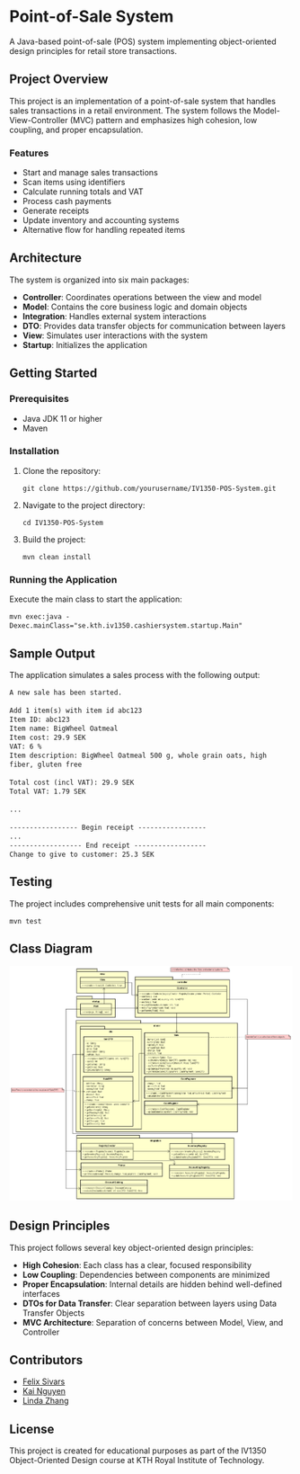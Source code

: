 # Point-of-Sale System

A Java-based point-of-sale (POS) system implementing object-oriented design principles for retail store transactions.

## Project Overview

This project is an implementation of a point-of-sale system that handles sales transactions in a retail environment. The system follows the Model-View-Controller (MVC) pattern and emphasizes high cohesion, low coupling, and proper encapsulation.

### Features

- Start and manage sales transactions
- Scan items using identifiers
- Calculate running totals and VAT
- Process cash payments
- Generate receipts
- Update inventory and accounting systems
- Alternative flow for handling repeated items

## Architecture

The system is organized into six main packages:

- **Controller**: Coordinates operations between the view and model
- **Model**: Contains the core business logic and domain objects
- **Integration**: Handles external system interactions
- **DTO**: Provides data transfer objects for communication between layers
- **View**: Simulates user interactions with the system
- **Startup**: Initializes the application

## Getting Started

### Prerequisites

- Java JDK 11 or higher
- Maven

### Installation

1. Clone the repository:
   ```
   git clone https://github.com/yourusername/IV1350-POS-System.git
   ```

2. Navigate to the project directory:
   ```
   cd IV1350-POS-System
   ```

3. Build the project:
   ```
   mvn clean install
   ```

### Running the Application

Execute the main class to start the application:

```
mvn exec:java -Dexec.mainClass="se.kth.iv1350.cashiersystem.startup.Main"
```

## Sample Output

The application simulates a sales process with the following output:

```
A new sale has been started.

Add 1 item(s) with item id abc123
Item ID: abc123
Item name: BigWheel Oatmeal
Item cost: 29.9 SEK
VAT: 6 %
Item description: BigWheel Oatmeal 500 g, whole grain oats, high fiber, gluten free
 
Total cost (incl VAT): 29.9 SEK
Total VAT: 1.79 SEK

...

----------------- Begin receipt -----------------
...
------------------ End receipt ------------------
Change to give to customer: 25.3 SEK
```

## Testing

The project includes comprehensive unit tests for all main components:

```
mvn test
```

## Class Diagram

![Class Diagram](class-diagram.png)

## Design Principles

This project follows several key object-oriented design principles:

- **High Cohesion**: Each class has a clear, focused responsibility
- **Low Coupling**: Dependencies between components are minimized
- **Proper Encapsulation**: Internal details are hidden behind well-defined interfaces
- **DTOs for Data Transfer**: Clear separation between layers using Data Transfer Objects
- **MVC Architecture**: Separation of concerns between Model, View, and Controller

## Contributors

- [Felix Sivars](https://github.com/FelixSivars)
- [Kai Nguyen](https://github.com/kaidev04)
- [Linda Zhang](https://github.com/jenny78930)

## License

This project is created for educational purposes as part of the IV1350 Object-Oriented Design course at KTH Royal Institute of Technology.